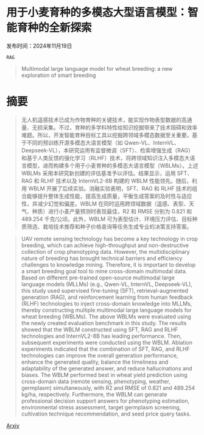 # 用于小麦育种的多模态大型语言模型：智能育种的全新探索

发布时间：2024年11月19日

`RAG`

> Multimodal large language model for wheat breeding: a new exploration of smart breeding

# 摘要

> 无人机遥感技术已成为作物育种的关键技术，能实现作物表型数据的高通量、无损采集。不过，育种的多学科特性给知识挖掘带来了技术阻碍和效率难题。所以，开发智能育种目标工具以挖掘跨领域多模态数据至关重要。基于不同的预训练开源多模态大语言模型（如 Qwen-VL、InternVL、Deepseek-VL），本研究运用有监督微调（SFT）、检索增强生成（RAG）和基于人类反馈的强化学习（RLHF）技术，将跨领域知识注入多模态大语言模型，进而构建多个用于小麦育种的多模态大语言模型（WBLMs）。上述 WBLMs 采用本研究新创建的评估基准予以评估。结果显示，运用 SFT、RAG 和 RLHF 技术以及 InternVL2-8B 构建的 WBLM 性能领先。随后，利用 WBLM 开展了后续实验。消融实验表明，SFT、RAG 和 RLHF 技术的组合能够提升整体生成性能，提高生成质量，平衡生成答案的及时性与适应性，并减少幻觉和偏差。WBLM 在同时运用跨领域数据（遥感、表型、天气、种质）进行小麦产量预测时表现最佳，R2 和 RMSE 分别为 0.821 和 489.254 千克/公顷。此外，WBLM 可为表型估计、环境压力评估、目标种质筛选、栽培技术推荐和种子价格查询等任务生成专业的决策支持答案。

> UAV remote sensing technology has become a key technology in crop breeding, which can achieve high-throughput and non-destructive collection of crop phenotyping data. However, the multidisciplinary nature of breeding has brought technical barriers and efficiency challenges to knowledge mining. Therefore, it is important to develop a smart breeding goal tool to mine cross-domain multimodal data. Based on different pre-trained open-source multimodal large language models (MLLMs) (e.g., Qwen-VL, InternVL, Deepseek-VL), this study used supervised fine-tuning (SFT), retrieval-augmented generation (RAG), and reinforcement learning from human feedback (RLHF) technologies to inject cross-domain knowledge into MLLMs, thereby constructing multiple multimodal large language models for wheat breeding (WBLMs). The above WBLMs were evaluated using the newly created evaluation benchmark in this study. The results showed that the WBLM constructed using SFT, RAG and RLHF technologies and InternVL2-8B has leading performance. Then, subsequent experiments were conducted using the WBLM. Ablation experiments indicated that the combination of SFT, RAG, and RLHF technologies can improve the overall generation performance, enhance the generated quality, balance the timeliness and adaptability of the generated answer, and reduce hallucinations and biases. The WBLM performed best in wheat yield prediction using cross-domain data (remote sensing, phenotyping, weather, germplasm) simultaneously, with R2 and RMSE of 0.821 and 489.254 kg/ha, respectively. Furthermore, the WBLM can generate professional decision support answers for phenotyping estimation, environmental stress assessment, target germplasm screening, cultivation technique recommendation, and seed price query tasks.

[Arxiv](https://arxiv.org/abs/2411.15203)
